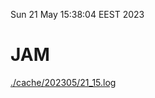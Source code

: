 Sun 21 May 15:38:04 EEST 2023
# JAM
<a href='./cache/202305/21_15.log'>./cache/202305/21_15.log</a>
